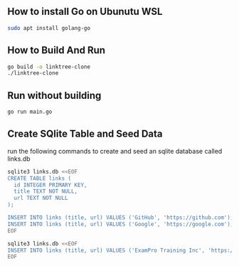 ## How to install Go on Ubunutu WSL

```sh
sudo apt install golang-go
```

## How to Build And Run

```sh
go build -o linktree-clone
./linktree-clone
```

## Run without building

```sh
go run main.go
```

## Create SQlite Table and Seed Data

run the following commands to create and seed an sqlite database called links.db

```sh
sqlite3 links.db <<EOF
CREATE TABLE links (
  id INTEGER PRIMARY KEY,
  title TEXT NOT NULL,
  url TEXT NOT NULL
);

INSERT INTO links (title, url) VALUES ('GitHub', 'https://github.com');
INSERT INTO links (title, url) VALUES ('Google', 'https://google.com');
EOF
```

```sh
sqlite3 links.db <<EOF
INSERT INTO links (title, url) VALUES ('ExamPro Training Inc', 'https://www.exampro.co');
EOF
```
